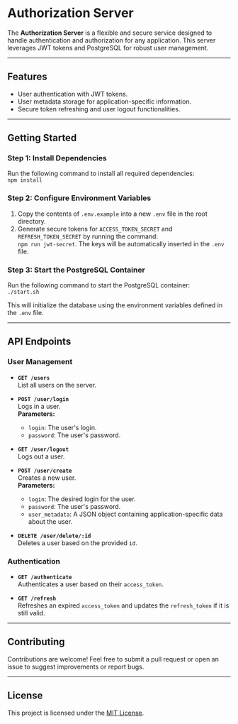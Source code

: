 # Authorization Server

The **Authorization Server** is a flexible and secure service designed to handle authentication and authorization for any application. This server leverages JWT tokens and PostgreSQL for robust user management.

---

## Features

- User authentication with JWT tokens.
- User metadata storage for application-specific information.
- Secure token refreshing and user logout functionalities.

---

## Getting Started

### Step 1: Install Dependencies

Run the following command to install all required dependencies:  
`npm install`

### Step 2: Configure Environment Variables

1. Copy the contents of `.env.example` into a new `.env` file in the root directory.  
2. Generate secure tokens for `ACCESS_TOKEN_SECRET` and `REFRESH_TOKEN_SECRET` by running the command:  
   `npm run jwt-secret`. The keys will be automatically inserted in the `.env` file.

### Step 3: Start the PostgreSQL Container

Run the following command to start the PostgreSQL container:  
`./start.sh`  

This will initialize the database using the environment variables defined in the `.env` file.

---

## API Endpoints

### User Management

- **`GET /users`**  
  List all users on the server.

- **`POST /user/login`**  
  Logs in a user.  
  **Parameters:**  
  - `login`: The user's login.  
  - `password`: The user's password.

- **`GET /user/logout`**  
  Logs out a user.

- **`POST /user/create`**  
  Creates a new user.  
  **Parameters:**  
  - `login`: The desired login for the user.  
  - `password`: The user's password.  
  - `user_metadata`: A JSON object containing application-specific data about the user.

- **`DELETE /user/delete/:id`**  
  Deletes a user based on the provided `id`.

### Authentication

- **`GET /authenticate`**  
  Authenticates a user based on their `access_token`.

- **`GET /refresh`**  
  Refreshes an expired `access_token` and updates the `refresh_token` if it is still valid.

---

## Contributing

Contributions are welcome! Feel free to submit a pull request or open an issue to suggest improvements or report bugs.

---

## License

This project is licensed under the [MIT License](LICENSE).
